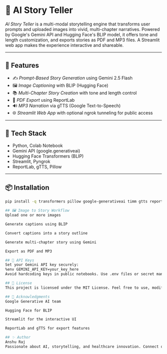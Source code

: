 # 🧠 AI Story Teller

*AI Story Teller* is a multi-modal storytelling engine that transforms user prompts and uploaded images into vivid, multi-chapter narratives. Powered by Google's Gemini API and Hugging Face's BLIP model, it offers tone and length customization, and exports stories as PDF and MP3 files. A Streamlit web app makes the experience interactive and shareable.

---

## 🚀 Features

- ✍ *Prompt-Based Story Generation* using Gemini 2.5 Flash
- 🖼 *Image Captioning* with BLIP (Hugging Face)
- 📚 *Multi-Chapter Story Creation* with tone and length control
- 📄 *PDF Export* using ReportLab
- 🔊 *MP3 Narration* via gTTS (Google Text-to-Speech)
- 🌐 *Streamlit Web App* with optional ngrok tunneling for public access

---

## 🧰 Tech Stack

- Python, Colab Notebook
- Gemini API (google.generativeai)
- Hugging Face Transformers (BLIP)
- Streamlit, Pyngrok
- ReportLab, gTTS, Pillow

---

## 📦 Installation

```bash
pip install -q transformers pillow google-generativeai timm gtts reportlab streamlit pyngrok

## 🖼 Image to Story Workflow
Upload one or more images

Generate captions using BLIP

Convert captions into a story outline

Generate multi-chapter story using Gemini

Export as PDF and MP3

## 🔐 API Keys
Set your Gemini API key securely:
%env GEMINI_API_KEY=your_key_here
Avoid hardcoding keys in public notebooks. Use .env files or secret managers when deploying.

## 📄 License
This project is licensed under the MIT License. Feel free to use, modify, and share with attribution.

## 🙌 Acknowledgments
Google Generative AI team

Hugging Face for BLIP

Streamlit for the interactive UI

ReportLab and gTTS for export features

## ✨ Author
Anshu Raj
Passionate about AI, storytelling, and healthcare innovation. Connect on LinkedIn and explore more projects on GitHub.
